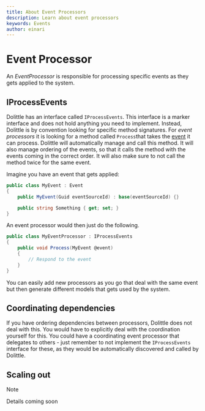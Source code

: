 ```yaml
---
title: About Event Processors
description: Learn about event processors
keywords: Events
author: einari
---
```

# Event Processor

An *EventProcessor* is responsible for processing specific events as they gets applied to
the system.

## IProcessEvents

Dolittle has an interface called `IProcessEvents`. This interface is a marker interface and
does not hold anything you need to implement. Instead, Dolittle is by convention looking for
specific method signatures. For *event processors* it is looking for a method called
`Process`that takes the [event](event.md) it can process. Dolittle will automatically
manage and call this method. It will also manage ordering of the events, so that it calls
the method with the events coming in the correct order. It will also make sure to not
call the method twice for the same event.

Imagine you have an event that gets applied:

```csharp
public class MyEvent : Event
{
    public MyEvent(Guid eventSourceId) : base(eventSourceId) {}

    public string Something { get; set; }
}
```

An event processor would then just do the following.

```csharp
public class MyEventProcessor : IProcessEvents
{
    public void Process(MyEvent @event)
    {
        // Respond to the event
    }
}
```

You can easily add new processors as you go that deal with the same event but then
generate different models that gets used by the system.

## Coordinating dependencies

If you have ordering dependencies between processors, Dolittle does not deal with this.
You would have to explicitly deal with the coordination yourself for this. You could have
a coordinating event processor that delegates to others - just remember to not implement
the `IProcessEvents` interface for these, as they would be automatically discovered and
called by Dolittle.

## Scaling out

> [!Note]
> Details coming soon
